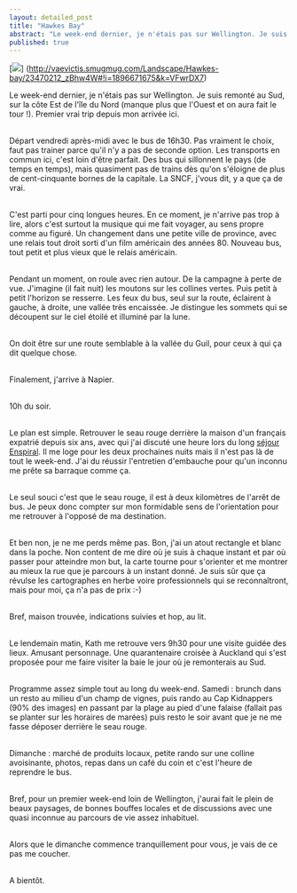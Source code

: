 ```yaml
---
layout: detailed_post
title: "Hawkes Bay"
abstract: "Le week-end dernier, je n'étais pas sur Wellington. Je suis remonté au Sud, sur la côte Est de l'île du Nord (manque plus que l'ouest et on aura fait le tour !). Premier vrai trip depuis mon arrivée ici."
published: true
---
```

[<img src="http://vaevictis.smugmug.com/Landscape/Hawkes-bay/i-j4XRbxK/0/S/DSC2094-S.jpg">] (http://vaevictis.smugmug.com/Landscape/Hawkes-bay/23470212_zBhw4W#!i=1896671675&k=VFwrDX7)

Le week-end dernier, je n'étais pas sur Wellington. Je suis remonté au Sud, sur la côte Est de l'île du Nord (manque plus que l'Ouest et on aura fait le tour !). Premier vrai trip depuis mon arrivée ici.
<br />
<br />

Départ vendredi après-midi avec le bus de 16h30. Pas vraiment le choix, faut pas trainer parce qu'il n'y a pas de seconde option. Les transports en commun ici, c'est loin d'être parfait. Des bus qui sillonnent le pays (de temps en temps), mais quasiment pas de trains dès qu'on s'éloigne de plus de cent-cinquante bornes de la capitale. La SNCF, j'vous dit, y a que ça de vrai.
<br />
<br />

C'est parti pour cinq longues heures. En ce moment, je n'arrive pas trop à lire, alors c'est surtout la musique qui me fait voyager, au sens propre comme au figuré. Un changement dans une petite ville de province, avec une relais tout droit sorti d'un film américain des années 80. Nouveau bus, tout petit et plus vieux que le relais américain.
<br />
<br />

Pendant un moment, on roule avec rien autour. De la campagne à perte de vue. J'imagine (il fait nuit) les moutons sur les collines vertes. Puis petit à petit l'horizon se resserre. Les feux du bus, seul sur la route, éclairent à gauche, à droite, une vallée très encaissée. Je distingue les sommets qui se découpent sur le ciel étoilé et illuminé par la lune.
<br />
<br />

On doit être sur une route semblable à la vallée du Guil, pour ceux à qui ça dit quelque chose.
<br />
<br />

Finalement, j'arrive à Napier. 
<br />
<br />

10h du soir. 
<br />
<br />

Le plan est simple. Retrouver le seau rouge derrière la maison d'un français expatrié depuis six ans, avec qui j'ai discuté une heure lors du long [séjour Enspiral](/2012/05/30/welesley.html). Il me loge pour les deux prochaines nuits mais il n'est pas là de tout le week-end. J'ai du réussir l'entretien d'embauche pour qu'un inconnu me prête sa barraque comme ça.
<br />
<br />

Le seul souci c'est que le seau rouge, il est à deux kilomètres de l'arrêt de bus. Je peux donc compter sur mon formidable sens de l'orientation pour me retrouver à l'opposé de ma destination.
<br />
<br />

Et ben non, je ne me perds même pas. Bon, j'ai un atout rectangle et blanc dans la poche. Non content de me dire où je suis à chaque instant et par où passer pour atteindre mon but, la carte tourne pour s'orienter et me montrer au mieux la rue que je parcours à un instant donné. Je suis sûr que ça révulse les cartographes en herbe voire professionnels qui se reconnaîtront, mais pour moi, ça n'a pas de prix :-)
<br />
<br />

Bref, maison trouvée, indications suivies et hop, au lit.
<br />
<br />

Le lendemain matin, Kath me retrouve vers 9h30 pour une visite guidée des lieux. Amusant personnage. Une quarantenaire croisée à Auckland qui s'est proposée pour me faire visiter la baie le jour où je remonterais au Sud.
<br />
<br />

Programme assez simple tout au long du week-end. Samedi : brunch dans un resto au milieu d'un champ de vignes, puis rando au Cap Kidnappers (90% des images) en passant par la plage au pied d'une falaise (fallait pas se planter sur les horaires de marées) puis resto le soir avant que je ne me fasse déposer derrière le seau rouge.
<br />
<br />

Dimanche : marché de produits locaux, petite rando sur une colline avoisinante, photos, repas dans un café du coin et c'est l'heure de reprendre le bus.
<br />
<br />

Bref, pour un premier week-end loin de Wellington, j'aurai fait le plein de beaux paysages, de bonnes bouffes locales et de discussions avec une quasi inconnue au parcours de vie assez inhabituel.
<br />
<br />

Alors que le dimanche commence tranquillement pour vous, je vais de ce pas me coucher.
<br />
<br />

A bientôt.